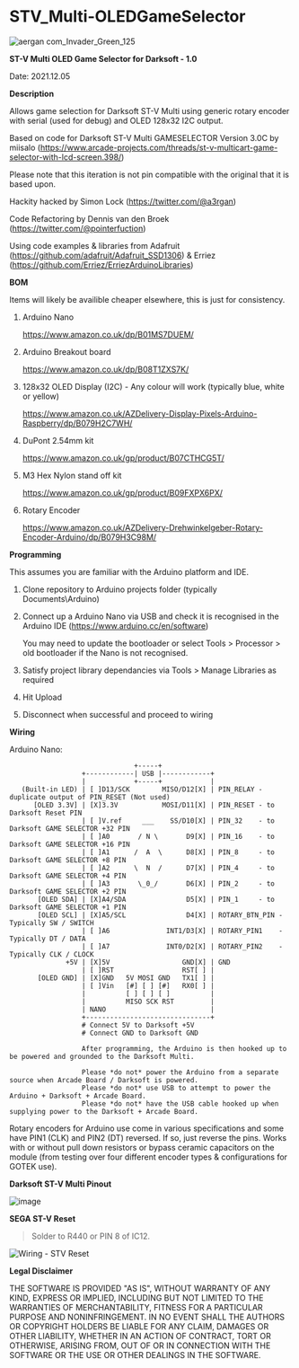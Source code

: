 # STV_Multi-OLEDGameSelector
![aergan com_Invader_Green_125](https://user-images.githubusercontent.com/7755236/144746737-bc5ba8c1-92f1-48f0-8d71-455ba5ff6e6e.png)

**ST-V Multi OLED Game Selector for Darksoft - 1.0**

Date: 2021.12.05

**Description**

  Allows game selection for Darksoft ST-V Multi using generic rotary encoder with serial (used for debug) and OLED 128x32 I2C output.

  Based on code for Darksoft ST-V Multi GAMESELECTOR Version 3.0C by miisalo (https://www.arcade-projects.com/threads/st-v-multicart-game-selector-with-lcd-screen.398/)

  Please note that this iteration is not pin compatible with the original that it is based upon.

  Hackity hacked by Simon Lock (https://twitter.com/@a3rgan)
  
  Code Refactoring by Dennis van den Broek (https://twitter.com/@pointerfuction)
  
  Using code examples & libraries from Adafruit (https://github.com/adafruit/Adafruit_SSD1306) & Erriez (https://github.com/Erriez/ErriezArduinoLibraries)


  
**BOM**

Items will likely be availible cheaper elsewhere, this is just for consistency.
1. Arduino Nano

    https://www.amazon.co.uk/dp/B01MS7DUEM/

2. Arduino Breakout board

    https://www.amazon.co.uk/dp/B08T1ZXS7K/

3. 128x32 OLED Display (I2C) - Any colour will work (typically blue, white or yellow)

    https://www.amazon.co.uk/AZDelivery-Display-Pixels-Arduino-Raspberry/dp/B079H2C7WH/

4. DuPont 2.54mm kit

    https://www.amazon.co.uk/gp/product/B07CTHCG5T/

5. M3 Hex Nylon stand off kit

    https://www.amazon.co.uk/gp/product/B09FXPX6PX/

6. Rotary Encoder

    https://www.amazon.co.uk/AZDelivery-Drehwinkelgeber-Rotary-Encoder-Arduino/dp/B079H3C98M/
    

**Programming**

This assumes you are familiar with the Arduino platform and IDE.
1. Clone repository to Arduino projects folder (typically Documents\Arduino)
2. Connect up a Arduino Nano via USB and check it is recognised in the Arduino IDE (https://www.arduino.cc/en/software)

    You may need to update the bootloader or select Tools > Processor > old bootloader if the Nano is not recognised.
3. Satisfy project library dependancies via Tools > Manage Libraries as required
4. Hit Upload
5. Disconnect when successful and proceed to wiring


**Wiring**


  Arduino Nano:

                                   +-----+
                      +------------| USB |------------+
                      |            +-----+            |
       (Built-in LED) | [ ]D13/SCK        MISO/D12[X] | PIN_RELAY - duplicate output of PIN_RESET (Not used)
          [OLED 3.3V] | [X]3.3V           MOSI/D11[X] | PIN_RESET - to Darksoft Reset PIN
                      | [ ]V.ref     ___    SS/D10[X] | PIN_32    - to Darksoft GAME SELECTOR +32 PIN
                      | [ ]A0       / N \       D9[X] | PIN_16    - to Darksoft GAME SELECTOR +16 PIN
                      | [ ]A1      /  A  \      D8[X] | PIN_8     - to Darksoft GAME SELECTOR +8 PIN
                      | [ ]A2      \  N  /      D7[X] | PIN_4     - to Darksoft GAME SELECTOR +4 PIN
                      | [ ]A3       \_0_/       D6[X] | PIN_2     - to Darksoft GAME SELECTOR +2 PIN
           [OLED SDA] | [X]A4/SDA               D5[X] | PIN_1     - to Darksoft GAME SELECTOR +1 PIN
           [OLED SCL] | [X]A5/SCL               D4[X] | ROTARY_BTN_PIN - Typically SW / SWITCH
                      | [ ]A6              INT1/D3[X] | ROTARY_PIN1    - Typically DT / DATA
                      | [ ]A7              INT0/D2[X] | ROTARY_PIN2    - Typically CLK / CLOCK
                  +5V | [X]5V                  GND[X] | GND
                      | [ ]RST                 RST[ ] |
           [OLED GND] | [X]GND   5V MOSI GND   TX1[ ] |
                      | [ ]Vin   [#] [ ] [#]   RX0[ ] |
                      |          [ ] [ ] [ ]          |
                      |          MISO SCK RST         |
                      | NANO                          |
                      +-------------------------------+
                      # Connect 5V to Darksoft +5V
                      # Connect GND to Darksoft GND

                      After programming, the Arduino is then hooked up to be powered and grounded to the Darksoft Multi.
                      
                      Please *do not* power the Arduino from a separate source when Arcade Board / Darksoft is powered.
                      Please *do not* use USB to attempt to power the Arduino + Darksoft + Arcade Board.
                      Please *do not* have the USB cable hooked up when supplying power to the Darksoft + Arcade Board.


Rotary encoders for Arduino use come in various specifications and some have PIN1 (CLK) and PIN2 (DT) reversed. If so, just reverse the pins. Works with or without pull down resistors or bypass ceramic capacitors on the module (from testing over four different encoder types & configurations for GOTEK use).

**Darksoft ST-V Multi Pinout**

![image](https://user-images.githubusercontent.com/7755236/144748890-47d2378e-9ca0-4aa6-ab59-a1b64267f1ab.png)

**SEGA ST-V Reset**

  >Solder to R440 or PIN 8 of IC12.

![Wiring - STV Reset](https://user-images.githubusercontent.com/7755236/144751772-7b484798-9ffe-4b61-8364-0e78fd221424.jpg)

**Legal Disclaimer**

THE SOFTWARE IS PROVIDED "AS IS", WITHOUT WARRANTY OF ANY KIND, EXPRESS OR
IMPLIED, INCLUDING BUT NOT LIMITED TO THE WARRANTIES OF MERCHANTABILITY,
FITNESS FOR A PARTICULAR PURPOSE AND NONINFRINGEMENT. IN NO EVENT SHALL THE
AUTHORS OR COPYRIGHT HOLDERS BE LIABLE FOR ANY CLAIM, DAMAGES OR OTHER
LIABILITY, WHETHER IN AN ACTION OF CONTRACT, TORT OR OTHERWISE, ARISING FROM,
OUT OF OR IN CONNECTION WITH THE SOFTWARE OR THE USE OR OTHER DEALINGS IN THE
SOFTWARE.
